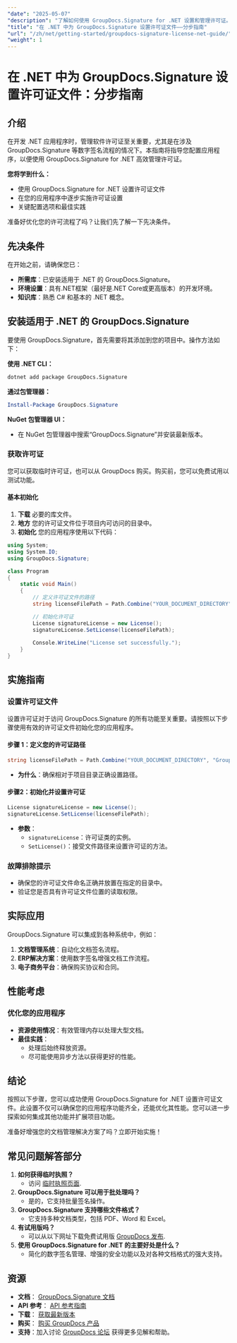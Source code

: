 ```yaml
---
"date": "2025-05-07"
"description": "了解如何使用 GroupDocs.Signature for .NET 设置和管理许可证。本指南内容全面，涵盖从安装到许可证配置的所有内容。"
"title": "在 .NET 中为 GroupDocs.Signature 设置许可证文件——分步指南"
"url": "/zh/net/getting-started/groupdocs-signature-license-net-guide/"
"weight": 1
---
```


# 在 .NET 中为 GroupDocs.Signature 设置许可证文件：分步指南

## 介绍
在开发 .NET 应用程序时，管理软件许可证至关重要，尤其是在涉及 GroupDocs.Signature 等数字签名流程的情况下。本指南将指导您配置应用程序，以便使用 GroupDocs.Signature for .NET 高效管理许可证。

**您将学到什么：**
- 使用 GroupDocs.Signature for .NET 设置许可证文件
- 在您的应用程序中逐步实施许可证设置
- 关键配置选项和最佳实践

准备好优化您的许可流程了吗？让我们先了解一下先决条件。

## 先决条件
在开始之前，请确保您已：
- **所需库**：已安装适用于 .NET 的 GroupDocs.Signature。
- **环境设置**：具有.NET框架（最好是.NET Core或更高版本）的开发环境。
- **知识库**：熟悉 C# 和基本的 .NET 概念。

## 安装适用于 .NET 的 GroupDocs.Signature
要使用 GroupDocs.Signature，首先需要将其添加到您的项目中。操作方法如下：

**使用 .NET CLI：**
```bash
dotnet add package GroupDocs.Signature
```

**通过包管理器：**
```powershell
Install-Package GroupDocs.Signature
```

**NuGet 包管理器 UI：**
- 在 NuGet 包管理器中搜索“GroupDocs.Signature”并安装最新版本。

### 获取许可证
您可以获取临时许可证，也可以从 GroupDocs 购买。购买前，您可以免费试用以测试功能。

#### 基本初始化
1. **下载** 必要的库文件。
2. **地方** 您的许可证文件位于项目内可访问的目录中。
3. **初始化** 您的应用程序使用以下代码：

```csharp
using System;
using System.IO;
using GroupDocs.Signature;

class Program
{
    static void Main()
    {
        // 定义许可证文件的路径
        string licenseFilePath = Path.Combine("YOUR_DOCUMENT_DIRECTORY", "GroupDocs.license");

        // 初始化许可证
        License signatureLicense = new License();
        signatureLicense.SetLicense(licenseFilePath);
        
        Console.WriteLine("License set successfully.");
    }
}
```

## 实施指南
### 设置许可证文件
设置许可证对于访问 GroupDocs.Signature 的所有功能至关重要。请按照以下步骤使用有效的许可证文件初始化您的应用程序。

#### 步骤 1：定义您的许可证路径
```csharp
string licenseFilePath = Path.Combine("YOUR_DOCUMENT_DIRECTORY", "GroupDocs.license");
```
- **为什么**：确保相对于项目目录正确设置路径。

#### 步骤2：初始化并设置许可证
```csharp
License signatureLicense = new License();
signatureLicense.SetLicense(licenseFilePath);
```
- **参数**：
  - `signatureLicense`：许可证类的实例。
  - `SetLicense()`：接受文件路径来设置许可证的方法。

### 故障排除提示
- 确保您的许可证文件命名正确并放置在指定的目录中。
- 验证您是否具有许可证文件位置的读取权限。

## 实际应用
GroupDocs.Signature 可以集成到各种系统中，例如：
1. **文档管理系统**：自动化文档签名流程。
2. **ERP解决方案**：使用数字签名增强文档工作流程。
3. **电子商务平台**：确保购买协议和合同。

## 性能考虑
### 优化您的应用程序
- **资源使用情况**：有效管理内存以处理大型文档。
- **最佳实践**：
  - 处理后始终释放资源。
  - 尽可能使用异步方法以获得更好的性能。

## 结论
按照以下步骤，您可以成功使用 GroupDocs.Signature for .NET 设置许可证文件。此设置不仅可以确保您的应用程序功能齐全，还能优化其性能。您可以进一步探索如何集成其他功能并扩展项目功能。

准备好增强您的文档管理解决方案了吗？立即开始实施！

## 常见问题解答部分
1. **如何获得临时执照？**
   - 访问 [临时执照页面](https://purchase。groupdocs.com/temporary-license/).
2. **GroupDocs.Signature 可以用于批处理吗？**
   - 是的，它支持批量签名操作。
3. **GroupDocs.Signature 支持哪些文件格式？**
   - 它支持多种文档类型，包括 PDF、Word 和 Excel。
4. **有试用版吗？**
   - 可以从以下网址下载免费试用版 [GroupDocs 发布](https://releases。groupdocs.com/signature/net/).
5. **使用 GroupDocs.Signature for .NET 的主要好处是什么？**
   - 简化的数字签名管理、增强的安全功能以及对各种文档格式的强大支持。

## 资源
- **文档**： [GroupDocs.Signature 文档](https://docs.groupdocs.com/signature/net/)
- **API 参考**： [API 参考指南](https://reference.groupdocs.com/signature/net/)
- **下载**： [获取最新版本](https://releases.groupdocs.com/signature/net/)
- **购买**： [购买 GroupDocs 产品](https://purchase.groupdocs.com/buy)
- **支持**：加入讨论 [GroupDocs 论坛](https://forum.groupdocs.com/c/signature/) 获得更多见解和帮助。